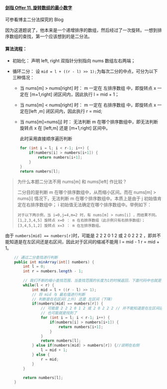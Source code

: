 #### [剑指 Offer 11. 旋转数组的最小数字](https://leetcode-cn.com/problems/xuan-zhuan-shu-zu-de-zui-xiao-shu-zi-lcof/)



可参看博主二分法探究的 Blog

因为这道题说了，他本来是一个递增排序的数组，然后经过了一次旋转。一想到排序数组的查找，第一个应该想到的是二分法。



#### 算法流程：

- 初始化： 声明 left, right 双指针分别指向 nums 数组左右两端；

- 循环二分： 设 ` mid = l + ((r - l) >> 1); `为每次二分的中点，可分为以下三种情况：

  - 当 nums[m] > nums[right] 时： m 一定在 左排序数组 中，即旋转点 x 一定在 [m+1,right] 闭区间内，因此执行 l = mid + 1；

  - 当 nums[m] < nums[right] 时： m 一定在 右排序数组 中，即旋转点 x 一定在[left ,m] 闭区间内，因此执行  r = mid;

  - 当 nums[m]=nums[j] 时： 无法判断 m 在哪个排序数组中，即无法判断旋转点 x 在 [left,m] 还是 [m+1,right] 区间中。

    此时采用直接顺序遍历判断

    ```java
    for (int i = l; i < r-1; i++) {
        if(numbers[i] > numbers[i+1]) {
            return numbers[i+1];
        }
    }
    return numbers[l];
    ```

    

> 为什么本题二分法不用 nums[m] 和 nums[left] 作比较？
>
> 二分目的是判断 m 在哪个排序数组中，从而缩小区间。而在 nums[m] > nums[i] 情况下，无法判断 m 在哪个排序数组中。本质上是由于 j 初始值肯定在右排序数组中； i 初始值无法确定在哪个排序数组中。举例如下：
>
>     对于以下两示例，当 i=0,j=4,m=2 时，有 nums[m] > nums[i] ，而结果不同。
>     [1,2,3,4,5] 旋转点 x=0 ： m 在右排序数组（此示例只有右排序数组）；
>     [3,4,5,1,2] 旋转点 x=3 ： m 在左排序数组。
>





由于 ` numbers[mid] == numbers[r] `时，可能是 2 2 2 0 1 2 或 2 0 2 2 2 ，即并不能知道是在左区间还是右区间，因此对于区间的缩减不能用 l = mid - 1   r = mid + 1。

```java
    // 通过二分查找进行判断
    public int minArray(int[] numbers) {
        int l = 0;
        int r = numbers.length - 1;
        
        // 我们不断的缩小查找范围，当查找范围的长度为1的时候返回，下面代码中也就是left等于right的时候。
        while(l < r) {
            int mid = l + ((r - l) >> 1);
            // 将 mid 与 最右值进行判断
            // 判断是在右区间(上升) 还是 左区间（下降）
            if(numbers[mid] == numbers[r]) {
                // 可能是 2 2 2 0 1 2 或 2 0 2 2 2 // 并不能知道是在左区间还是右区间
                // 也可能就是找到了 
                for (int i = l; i < r-1; i++) {
                    if(numbers[i] > numbers[i+1]) {
                        return numbers[i+1];
                    }
                }
                return numbers[l];
            } else if(numbers[mid] > numbers[r]) {//说明在右侧
                l = mid + 1;
            } else {
                r = mid;
            }
        }

        return numbers[l];
    } 
```

